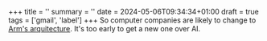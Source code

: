 +++
title = ''
summary = ''
date = 2024-05-06T09:34:34+01:00
draft = true
tags = ['gmail', 'label']
+++
  So computer companies are likely to change to [Arm's arquitecture](https://www.cnbc.com/2023/11/09/how-arm-gained-chip-dominance-with-apple-nvidia-amazon-and-qualcomm.html). It's too early to get a new one over AI.
